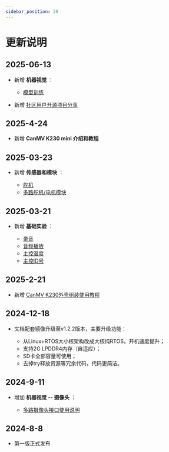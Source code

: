 ```yaml
---
sidebar_position: 20
---
```


# 更新说明

## 2025-06-13

- 新增 **机器视觉** ：

    - [模型训练](./machine_vision/train.md) 

- 新增 [社区用户开源项目分享](./diy.md)

## 2025-4-24

- 新增 **CanMV K230 mini 介绍和教程** 

## 2025-03-23

- 新增 **传感器和模块** ：

    - [舵机](./sensor_module/servo.md) 
    - [多路舵机/电机模块](./sensor_module/pyMotors.md) 

## 2025-03-21

- 新增 **基础实验** ：

    - [录音](./basic_examples/record.md) 
    - [音频播放](./basic_examples/audio_play.md) 
    - [主控温度](./basic_examples/chip_temp.md) 
    - [主控ID号](./basic_examples/chipid.md) 

## 2025-2-21

- 新增 [CanMV K230外壳组装使用教程](./intro/module.md#外壳) 

## 2024-12-18

- 文档配套镜像升级至v1.2.2版本，主要升级功能：

    - 从Linux+RTOS大小核架构改成大核纯RTOS，开机速度提升；
    - 支持2G LPDDR4内存（自适应）；
    - SD卡全部容量可使用；
    - 去掉try释放资源等冗余代码，代码更简洁。
   
## 2024-9-11

- 增加 **机器视觉 -- 摄像头** ：

    - [多路摄像头接口使用说明](./machine_vision/camera.md#多路摄像头接口使用) 

## 2024-8-8

- 第一版正式发布 